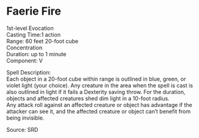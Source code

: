 # Faerie Fire
1st-level Evocation<br>
Casting Time:1 action<br>
Range: 60 feet
20-foot cube<br>
Concentration<br>
Duration: up to 1 minute<br>
Component: V

Spell Description:<br>
Each object in a 20-foot cube within range is outlined in blue, green, or violet light (your choice). Any creature in the area when the spell is cast is also outlined in light if it fails a Dexterity saving throw. For the duration, objects and affected creatures shed dim light in a 10-foot radius.<br>Any attack roll against an affected creature or object has advantage if the attacker can see it, and the affected creature or object can’t benefit from being invisible.

Source: SRD